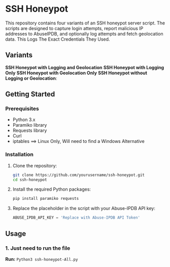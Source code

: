 # SSH Honeypot

This repository contains four variants of an SSH honeypot server script. The scripts are designed to capture login attempts, report malicious IP addresses to AbuseIPDB, and optionally log attempts and fetch geolocation data.
This Logs The Exact Credentials They Used.

## Variants

 **SSH Honeypot with Logging and Geolocation**
 **SSH Honeypot with Logging Only**
 **SSH Honeypot with Geolocation Only**
 **SSH Honeypot without Logging or Geolocation**: 

## Getting Started

### Prerequisites
- Python 3.x
- Paramiko library
- Requests library
- Curl
- iptables  ==> Linux Only, Will need to find a Windows Alternative

### Installation

1. Clone the repository:
    ```sh
    git clone https://github.com/yourusername/ssh-honeypot.git
    cd ssh-honeypot
    ```

2. Install the required Python packages:
    ```sh
    pip install paramiko requests
    ```

3. Replace the placeholder in the script with your Abuse-IPDB API key:
    ```python
    ABUSE_IPDB_API_KEY = 'Replace with Abuse-IPDB API Token'
    ```
## Usage

### 1. Just need to run the file

**Run:** `Python3 ssh-honeypot-All.py`

